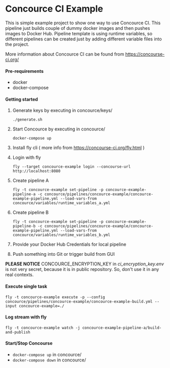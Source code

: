 # Concource CI Example

This is simple example project to show one way to use Concource CI. This pipeline just builds couple of dummy docker
images and then pushes images to Docker Hub. Pipeline template is using runtime variables, so different pipelines
can be created just by adding different variable files into the project.

More information about Concource CI can be found from https://concourse-ci.org/  

#### Pre-requirements

- docker
- docker-compose

#### Getting started

1. Generate keys by executing in concource/keys/
   
   ```./generate.sh```
   
2. Start Concource by executing in concource/
   
   ```docker-compose up```
   
3. Install fly cli ( more info from https://concourse-ci.org/fly.html )
   
4. Login with fly
   
   ```fly --target concource-example login --concourse-url http://localhost:8080```
   
5. Create pipeline A
   
   ```fly -t concource-example set-pipeline -p concource-example-pipeline-a -c concource/pipelines/concource-example/concource-example-pipeline.yml --load-vars-from concource/variables/runtime_variables_a.yml```
   
6. Create pipeline B
   
   ```fly -t concource-example set-pipeline -p concource-example-pipeline-b -c concource/pipelines/concource-example/concource-example-pipeline.yml --load-vars-from concource/variables/runtime_variables_b.yml```
   
7. Provide your Docker Hub Credentials for local pipeline
   
8. Push something into Git or trigger build from GUI

**PLEASE NOTICE** CONCOURCE_ENCRYPTION_KEY in *ci_encryption_key.env* is not very secret, because it is in public repository. So, don't use it in any real contexts.


#### Execute single task

```fly -t concource-example execute -p --config concource/pipelines/concource-example/concource-example-build.yml --input concource-example=./```

#### Log stream with fly

```fly -t concource-example watch -j concource-example-pipeline-a/build-and-publish```

#### Start/Stop Concourse

- ```docker-compose up``` in concource/
- ```docker-compose down``` in concource/


